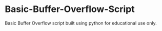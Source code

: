 # Basic-Buffer-Overflow-Script
Basic Buffer Overflow script built using python for educational use only.
